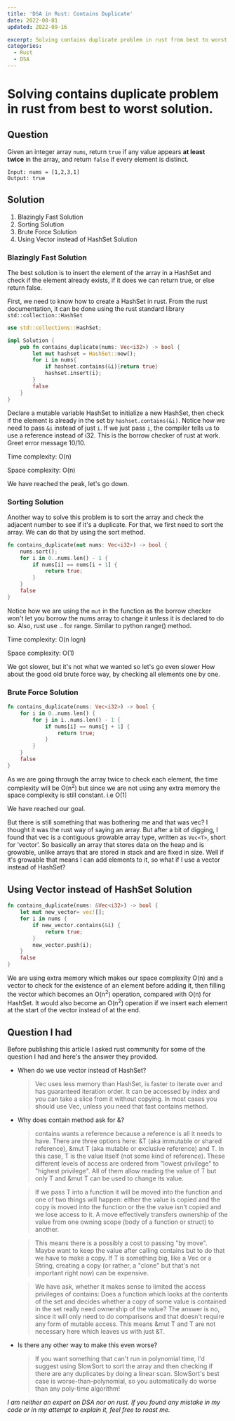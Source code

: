 ```yaml
---
title: 'DSA in Rust: Contains Duplicate'
date: 2022-08-01
updated: 2022-09-16

excerpt: Solving contains duplicate problem in rust from best to worst solution.
categories:
  - Rust
  - DSA
---
```


# Solving contains duplicate problem in rust from best to worst solution.

## Question

Given an integer array `nums`, return `true` if any value appears **at least twice** in the array, and return `false` if every element is distinct.

```
Input: nums = [1,2,3,1]
Output: true
```

## Solution

1. Blazingly Fast Solution
2. Sorting Solution
3. Brute Force Solution
4. Using Vector instead of HashSet Solution

### Blazingly Fast Solution

The best solution is to insert the element of the array in a HashSet and check if the element already exists, if it does we can return true, or else return false.

First, we need to know how to create a HashSet in rust. From the rust documentation, it can be done using the rust standard library `std::collection::HashSet`

```rust
use std::collections::HashSet;

impl Solution {
    pub fn contains_duplicate(nums: Vec<i32>) -> bool {
        let mut hashset = HashSet::new();
        for i in nums{
            if hashset.contains(&i){return true}
            hashset.insert(i);
        }
        false
    }
}
```

Declare a mutable variable HashSet to initialize a new HashSet, then check if the element is already in the set by `hashset.contains(&i)`. Notice how we need to pass `&i` instead of just `i`. If we just pass `i`, the compiler tells us to use a reference instead of i32. This is the borrow checker of rust at work. Greet error message 10/10.

Time complexity: O(n)

Space complexity: O(n)

We have reached the peak, let's go down.

### Sorting Solution

Another way to solve this problem is to sort the array and check the adjacent number to see if it's a duplicate. For that, we first need to sort the array. We can do that by using the sort method.

```rust
fn contains_duplicate(mut nums: Vec<i32>) -> bool {
    nums.sort();
    for i in 0..nums.len() - 1 {
        if nums[i] == nums[i + 1] {
            return true;
        }
    }
    false
}
```

Notice how we are using the `mut` in the function as the borrow checker won't let you borrow the nums array to change it unless it is declared to do so. Also, rust use .. for range. Similar to python range() method.

Time complexity: O(n logn)

Space complexity: O(1)

We got slower, but it's not what we wanted so let's go even slower How about the good old brute force way, by checking all elements one by one.

### Brute Force Solution

```rust
fn contains_duplicate(nums: Vec<i32>) -> bool {
    for i in 0..nums.len() {
        for j in i..nums.len() - 1 {
            if nums[i] == nums[j + 1] {
                return true;
            }
        }
    }
    false
}
```

As we are going through the array twice to check each element, the time complexity will be O(n<sup>2</sup>) but since we are not using any extra memory the space complexity is still constant. i.e O(1)

We have reached our goal.

But there is still something that was bothering me and that was vec? I thought it was the rust way of saying an array. But after a bit of digging, I found that vec is a contiguous growable array type, written as `Vec<T>`, short for ‘vector’. So basically an array that stores data on the heap and is growable, unlike arrays that are stored in stack and are fixed in size. Well if it's growable that means I can add elements to it, so what if I use a vector instead of HashSet?

## Using Vector instead of HashSet Solution

```rust
fn contains_duplicate(nums: &Vec<i32>) -> bool {
    let mut new_vector= vec![];
    for i in nums {
        if new_vector.contains(&i) {
            return true;
        }
        new_vector.push(i);
    }
    false
}
```

We are using extra memory which makes our space complexity O(n) and a vector to check for the existence of an element before adding it, then filling the vector which becomes an O(n<sup>2</sup>) operation, compared with O(n) for HashSet. It would also become an O(n<sup>2</sup>) operation if we insert each element at the start of the vector instead of at the end.

## Question I had

Before publishing this article I asked rust community for some of the question I had and here's the answer they provided.

- When do we use vector instead of HashSet?

  > Vec uses less memory than HashSet, is faster to iterate over and has guaranteed iteration order. It can be accessed by index and you can take a slice from it without copying. In most cases you should use Vec, unless you need that fast contains method.

- Why does contain method ask for &?

  > contains wants a reference because a reference is all it needs to have. There are three options here: &T (aka immutable or shared reference), &mut T (aka mutable or exclusive reference) and T. In this case, T is the value itself (not some kind of reference). These different levels of access are ordered from "lowest privilege" to "highest privilege". All of them allow reading the value of T but only T and &mut T can be used to change its value.

  > If we pass T into a function it will be moved into the function and one of two things will happen: either the value is copied and the copy is moved into the function or the the value isn't copied and we lose access to it. A move effectively transfers ownership of the value from one owning scope (body of a function or struct) to another.

  > This means there is a possibly a cost to passing "by move". Maybe want to keep the value after calling contains but to do that we have to make a copy. If T is something big, like a Vec or a String, creating a copy (or rather, a "clone" but that's not important right now) can be expensive.

  > We have ask, whether it makes sense to limited the access privileges of contains: Does a function which looks at the contents of the set and decides whether a copy of some value is contained in the set really need ownership of the value? The answer is no, since it will only need to do comparisons and that doesn't require any form of mutable access. This means &mut T and T are not necessary here which leaves us with just &T.

- Is there any other way to make this even worse?

  > If you want something that can't run in polynomial time, I'd suggest using SlowSort to sort the array and then checking if there are any duplicates by doing a linear scan. SlowSort's best case is worse-than-polynomial, so you automatically do worse than any poly-time algorithm!

_I am neither an expert on DSA nor on rust. If you found any mistake in my code or in my attempt to explain it, feel free to roast me._

